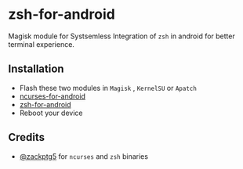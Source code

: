 # zsh-for-android
Magisk module for Systsemless Integration of `zsh` in android for better terminal experience.

## Installation
- Flash these two modules in `Magisk` , `KernelSU` or `Apatch`
- [ncurses-for-android](https://github.com/rhythmcache/zsh-for-android/releases/download/V1/ncursesw-for-android.zip)
- [zsh-for-android](https://github.com/rhythmcache/zsh-for-android/releases/download/V1/zsh-for-android.zip)
- Reboot your device

## Credits

- [@zackptg5](https://github.com/Zackptg5) for `ncurses` and `zsh` binaries

  



